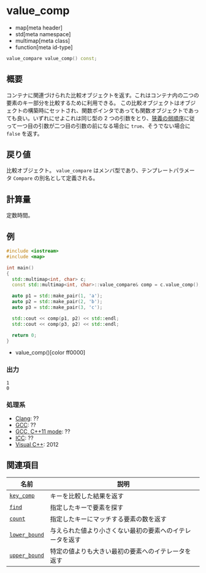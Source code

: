 # value_comp
* map[meta header]
* std[meta namespace]
* multimap[meta class]
* function[meta id-type]

```cpp
value_compare value_comp() const;
```

## 概要
コンテナに関連づけられた比較オブジェクトを返す。これはコンテナ内の二つの要素のキー部分を比較するために利用できる。 
この比較オブジェクトはオブジェクトの構築時にセットされ、関数ポインタであっても関数オブジェクトであっても良い。いずれにせよこれは同じ型の 2 つの引数をとり、[狭義の弱順序](/reference/algorithm.md#strict-weak-ordering)に従って一つ目の引数が二つ目の引数の前になる場合に `true`、そうでない場合に `false` を返す。 



## 戻り値
比較オブジェクト。 
`value_compare` はメンバ型であり、テンプレートパラメータ `Compare` の別名として定義される。


## 計算量
定数時間。


## 例
```cpp example
#include <iostream>
#include <map>

int main()
{
  std::multimap<int, char> c;
  const std::multimap<int, char>::value_compare& comp = c.value_comp();

  auto p1 = std::make_pair(1, 'a');
  auto p2 = std::make_pair(2, 'b');
  auto p3 = std::make_pair(3, 'c');

  std::cout << comp(p1, p2) << std::endl;
  std::cout << comp(p3, p2) << std::endl;

  return 0;
}
```
* value_comp()[color ff0000]

### 出力
```
1
0
```

### 処理系
- [Clang](/implementation.md#clang): ??
- [GCC](/implementation.md#gcc): ??
- [GCC, C++11 mode](/implementation.md#gcc): ??
- [ICC](/implementation.md#icc): ??
- [Visual C++](/implementation.md#visual_cpp): 2012

## 関連項目

| 名前 | 説明|
|-------------------------------------------------------------------------------------------------|--------------------------------------------------------------------------------------|
| [`key_comp`](/reference/map/multimap/key_comp.md) | キーを比較した結果を返す |
| [`find`](/reference/map/multimap/find.md) | 指定したキーで要素を探す |
| [`count`](/reference/map/multimap/count.md) | 指定したキーにマッチする要素の数を返す |
| [`lower_bound`](/reference/map/multimap/lower_bound.md) | 与えられた値より小さくない最初の要素へのイテレータを返す |
| [`upper_bound`](/reference/map/multimap/upper_bound.md) | 特定の値よりも大きい最初の要素へのイテレータを返す |


